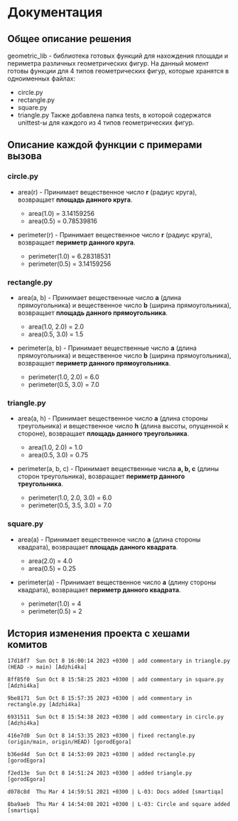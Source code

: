 # Документация

## Общее описание решения
geometric_lib - библиотека готовых функций для нахождения площади и периметра различных геометрических фигур.
На данный момент готовы функции для 4 типов геометрических фигур, которые хранятся в одноименных файлах:
- circle.py
- rectangle.py
- square.py
- triangle.py
Также добавлена папка tests, в которой содержатся unittest-ы для каждого из 4 типов геометрических фигур.

## Описание каждой функции с примерами вызова

### circle.py

  * area(r) - Принимает вещественное число **r** (радиус круга), возвращает **площадь данного круга**.
    - area(1.0) = 3.14159256
    - area(0.5) = 0.78539816

  * perimeter(r) - Принимает вещественное число **r** (радиус круга), возвращает **периметр данного круга**.
    - perimeter(1.0) = 6.28318531
    - perimeter(0.5) = 3.14159256

### rectangle.py

  * area(a, b) - Принимает вещественные число **a** (длина прямоугольника) и вещественное число **b** (ширина прямоугольника), возвращает **площадь данного прямоугольника**.
    - area(1.0, 2.0) = 2.0
    - area(0.5, 3.0) = 1.5

  * perimeter(a, b) - Принимает вещественные число **a** (длина прямоугольника) и вещественное число **b** (ширина прямоугольника), возвращает **периметр данного прямоугольника**.
    - perimeter(1.0, 2.0) = 6.0
    - perimeter(0.5, 3.0) = 7.0

### triangle.py

  * area(a, h) - Принимает вещественное число **a** (длина стороны треугольника) и вещественное число **h** (длина высоты, опущенной к стороне), возвращает **площадь данного треугольника**.
    - area(1.0, 2.0) = 1.0
    - area(0.5, 3.0) = 0.75

  * perimeter(a, b, c) - Принимает вещественные числа **a, b, c** (длины сторон треугольника), возвращает **периметр данного треугольника**.
    - perimeter(1.0, 2.0, 3.0) = 6.0
    - perimeter(0.5, 3.5, 3.0) = 7.0

### square.py

  * area(a) - Принимает вещественное число **a** (длина стороны квадрата), возвращает **площадь данного квадрата**.
    - area(2.0) = 4.0
    - area(0.5) = 0.25
  
  * perimeter(a) - Принимает вещественное число **a** (длину стороны квадрата), возвращает **периметр данного квадрата**.
    - perimeter(1.0) = 4
    - perimeter(0.5) = 2

## История изменения проекта с хешами комитов
```
17d18f7  Sun Oct 8 16:00:14 2023 +0300 | add commentary in triangle.py (HEAD -> main) [Adzhi4ka]

8ff85f0  Sun Oct 8 15:58:25 2023 +0300 | add commentary in square.py [Adzhi4ka]

9be8171  Sun Oct 8 15:57:35 2023 +0300 | add commentary in rectangle.py [Adzhi4ka]

6931511  Sun Oct 8 15:54:38 2023 +0300 | add commentary in circle.py [Adzhi4ka]

416e7d0  Sun Oct 8 14:53:35 2023 +0300 | fixed rectangle.py (origin/main, origin/HEAD) [gorodEgora]

b36ed4d  Sun Oct 8 14:53:09 2023 +0300 | added rectangle.py [gorodEgora]

f2ed13e  Sun Oct 8 14:51:24 2023 +0300 | added triangle.py [gorodEgora]

d078c8d  Thu Mar 4 14:59:51 2021 +0300 | L-03: Docs added [smartiqa]

8ba9aeb  Thu Mar 4 14:54:08 2021 +0300 | L-03: Circle and square added [smartiqa]

```